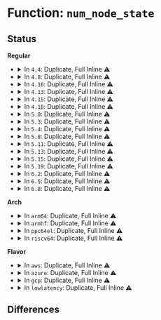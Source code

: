 # Function: <code>num_node_state</code>

## Status
<b>Regular</b>
<ul>
<li>
<details>
<summary>In <code>4.4</code>: Duplicate, Full Inline ⚠️</summary>

**Collision:** Static Duplication

**Inline:** Full

**Transformation:** False

**Instances:**

```
In arch/x86/kernel/smpboot.c (ffffffff810519a6)
Location: include/linux/nodemask.h:413
Inline: True
Inline callers:
  - arch/x86/kernel/smpboot.c:smp_announce
  - arch/x86/kernel/smpboot.c:native_cpu_up
```
```
In arch/x86/mm/numa.c (ffffffff81f78e5a)
Location: include/linux/nodemask.h:413
Inline: True
Inline callers:
  - arch/x86/mm/numa.c:numa_init
```
```
In kernel/workqueue.c (ffffffff81f7c2e6)
Location: include/linux/nodemask.h:413
Inline: True
Inline callers:
  - kernel/workqueue.c:init_workqueues
```
```
In mm/mempolicy.c (ffffffff81f8c4ea)
Location: include/linux/nodemask.h:413
Inline: True
Inline callers:
  - mm/mempolicy.c:numa_policy_init
```
```
In mm/memory_hotplug.c (ffffffff811efb07)
Location: include/linux/nodemask.h:413
Inline: True
Inline callers:
  - mm/memory_hotplug.c:try_offline_node
  - mm/memory_hotplug.c:add_memory_resource
  - mm/memory_hotplug.c:try_online_node
```
```
In security/apparmor/lsm.c (ffffffff81f9956c)
Location: include/linux/nodemask.h:413
Inline: True
Inline callers:
  - security/apparmor/lsm.c:alloc_buffers
```
```
In drivers/cpufreq/powernow-k8.c (ffffffff816b77dd)
Location: include/linux/nodemask.h:413
Inline: True
```
</details>
</li>
<li>
<details>
<summary>In <code>4.8</code>: Duplicate, Full Inline ⚠️</summary>

**Collision:** Static Duplication

**Inline:** Full

**Transformation:** False

**Instances:**

```
In arch/x86/kernel/smpboot.c (ffffffff8105208a)
Location: include/linux/nodemask.h:422
Inline: True
Inline callers:
  - arch/x86/kernel/smpboot.c:native_cpu_up
  - arch/x86/kernel/smpboot.c:smp_announce
```
```
In arch/x86/mm/numa.c (ffffffff81fa1585)
Location: include/linux/nodemask.h:422
Inline: True
Inline callers:
  - arch/x86/mm/numa.c:numa_init
```
```
In kernel/workqueue.c (ffffffff81fa5089)
Location: include/linux/nodemask.h:422
Inline: True
Inline callers:
  - kernel/workqueue.c:init_workqueues
```
```
In mm/mempolicy.c (ffffffff81fb61f2)
Location: include/linux/nodemask.h:422
Inline: True
Inline callers:
  - mm/mempolicy.c:numa_policy_init
```
```
In mm/memory_hotplug.c (ffffffff8120ef52)
Location: include/linux/nodemask.h:422
Inline: True
Inline callers:
  - mm/memory_hotplug.c:try_offline_node
  - mm/memory_hotplug.c:add_memory_resource
  - mm/memory_hotplug.c:try_online_node
```
```
In security/apparmor/lsm.c (ffffffff81fc42df)
Location: include/linux/nodemask.h:422
Inline: True
Inline callers:
  - security/apparmor/lsm.c:alloc_buffers
```
```
In drivers/md/dm.c (ffffffff81703b4f)
Location: include/linux/nodemask.h:422
Inline: True
Inline callers:
  - drivers/md/dm.c:dm_create
```
```
In drivers/cpufreq/powernow-k8.c (ffffffff817192b6)
Location: include/linux/nodemask.h:422
Inline: True
Inline callers:
  - drivers/cpufreq/powernow-k8.c:powernowk8_init
```
</details>
</li>
<li>
<details>
<summary>In <code>4.10</code>: Duplicate, Full Inline ⚠️</summary>

**Collision:** Static Duplication

**Inline:** Full

**Transformation:** False

**Instances:**

```
In arch/x86/kernel/smpboot.c (ffffffff81054961)
Location: include/linux/nodemask.h:422
Inline: True
Inline callers:
  - arch/x86/kernel/smpboot.c:native_cpu_up
```
```
In arch/x86/mm/numa.c (ffffffff81fdc354)
Location: include/linux/nodemask.h:422
Inline: True
Inline callers:
  - arch/x86/mm/numa.c:alloc_node_data
```
```
In kernel/workqueue.c (ffffffff81fe09ee)
Location: include/linux/nodemask.h:422
Inline: True
Inline callers:
  - kernel/workqueue.c:workqueue_init
```
```
In kernel/smp.c (ffffffff81fe5d2a)
Location: include/linux/nodemask.h:422
Inline: True
Inline callers:
  - kernel/smp.c:smp_init
```
```
In mm/mempolicy.c (ffffffff81ff2baf)
Location: include/linux/nodemask.h:422
Inline: True
Inline callers:
  - mm/mempolicy.c:numa_policy_init
```
```
In mm/memory_hotplug.c (ffffffff81221056)
Location: include/linux/nodemask.h:422
Inline: True
Inline callers:
  - mm/memory_hotplug.c:try_offline_node
  - mm/memory_hotplug.c:add_memory_resource
  - mm/memory_hotplug.c:try_online_node
```
```
In security/apparmor/lsm.c (ffffffff82000d98)
Location: include/linux/nodemask.h:422
Inline: True
```
```
In drivers/md/dm.c (ffffffff81735a08)
Location: include/linux/nodemask.h:422
Inline: True
Inline callers:
  - drivers/md/dm.c:dm_create
```
```
In drivers/cpufreq/powernow-k8.c (ffffffff8174b8f5)
Location: include/linux/nodemask.h:422
Inline: True
Inline callers:
  - drivers/cpufreq/powernow-k8.c:powernowk8_init
```
</details>
</li>
<li>
<details>
<summary>In <code>4.13</code>: Duplicate, Full Inline ⚠️</summary>

**Collision:** Static Duplication

**Inline:** Full

**Transformation:** False

**Instances:**

```
In arch/x86/kernel/smpboot.c (ffffffff810542ab)
Location: include/linux/nodemask.h:418
Inline: True
Inline callers:
  - arch/x86/kernel/smpboot.c:native_cpu_up
```
```
In arch/x86/mm/numa.c (ffffffff820bd36b)
Location: include/linux/nodemask.h:418
Inline: True
Inline callers:
  - arch/x86/mm/numa.c:alloc_node_data
```
```
In kernel/workqueue.c (ffffffff820c183d)
Location: include/linux/nodemask.h:418
Inline: True
Inline callers:
  - kernel/workqueue.c:workqueue_init
```
```
In kernel/smp.c (ffffffff820c6646)
Location: include/linux/nodemask.h:418
Inline: True
Inline callers:
  - kernel/smp.c:smp_init
```
```
In mm/mempolicy.c (ffffffff820d5279)
Location: include/linux/nodemask.h:418
Inline: True
Inline callers:
  - mm/mempolicy.c:numa_policy_init
```
```
In mm/memory_hotplug.c (ffffffff8122c91d)
Location: include/linux/nodemask.h:418
Inline: True
Inline callers:
  - mm/memory_hotplug.c:try_offline_node
  - mm/memory_hotplug.c:add_memory_resource
  - mm/memory_hotplug.c:try_online_node
```
```
In security/apparmor/lsm.c (ffffffff820e467a)
Location: include/linux/nodemask.h:418
Inline: True
```
```
In drivers/md/dm.c (ffffffff8174ee38)
Location: include/linux/nodemask.h:418
Inline: True
Inline callers:
  - drivers/md/dm.c:dm_create
```
```
In drivers/cpufreq/powernow-k8.c (ffffffff817696d6)
Location: include/linux/nodemask.h:418
Inline: True
```
</details>
</li>
<li>
<details>
<summary>In <code>4.15</code>: Duplicate, Full Inline ⚠️</summary>

**Collision:** Static Duplication

**Inline:** Full

**Transformation:** False

**Instances:**

```
In arch/x86/kernel/smpboot.c (ffffffff81058046)
Location: include/linux/nodemask.h:428
Inline: True
Inline callers:
  - arch/x86/kernel/smpboot.c:native_cpu_up
```
```
In arch/x86/mm/numa.c (ffffffff826c41aa)
Location: include/linux/nodemask.h:428
Inline: True
Inline callers:
  - arch/x86/mm/numa.c:alloc_node_data
```
```
In kernel/workqueue.c (ffffffff826c9a2e)
Location: include/linux/nodemask.h:428
Inline: True
Inline callers:
  - kernel/workqueue.c:workqueue_init
```
```
In kernel/smp.c (ffffffff826cecb2)
Location: include/linux/nodemask.h:428
Inline: True
Inline callers:
  - kernel/smp.c:smp_init
```
```
In mm/mempolicy.c (ffffffff826dde3f)
Location: include/linux/nodemask.h:428
Inline: True
Inline callers:
  - mm/mempolicy.c:numa_policy_init
```
```
In mm/memory_hotplug.c (ffffffff81248151)
Location: include/linux/nodemask.h:428
Inline: True
Inline callers:
  - mm/memory_hotplug.c:try_offline_node
  - mm/memory_hotplug.c:add_memory_resource
  - mm/memory_hotplug.c:try_online_node
```
```
In security/apparmor/lsm.c (ffffffff826ed319)
Location: include/linux/nodemask.h:428
Inline: True
```
```
In drivers/md/dm.c (ffffffff817c1058)
Location: include/linux/nodemask.h:428
Inline: True
Inline callers:
  - drivers/md/dm.c:dm_create
```
```
In drivers/cpufreq/powernow-k8.c (ffffffff817df46c)
Location: include/linux/nodemask.h:428
Inline: True
```
</details>
</li>
<li>
<details>
<summary>In <code>4.18</code>: Duplicate, Full Inline ⚠️</summary>

**Collision:** Static Duplication

**Inline:** Full

**Transformation:** False

**Instances:**

```
In arch/x86/kernel/smpboot.c (ffffffff8105acdb)
Location: include/linux/nodemask.h:428
Inline: True
Inline callers:
  - arch/x86/kernel/smpboot.c:native_cpu_up
```
```
In arch/x86/mm/numa.c (ffffffff826ee445)
Location: include/linux/nodemask.h:428
Inline: True
Inline callers:
  - arch/x86/mm/numa.c:alloc_node_data
```
```
In kernel/workqueue.c (ffffffff826f3c0d)
Location: include/linux/nodemask.h:428
Inline: True
Inline callers:
  - kernel/workqueue.c:wq_numa_init
```
```
In kernel/smp.c (ffffffff826f93c6)
Location: include/linux/nodemask.h:428
Inline: True
Inline callers:
  - kernel/smp.c:smp_init
```
```
In mm/mempolicy.c (ffffffff82708399)
Location: include/linux/nodemask.h:428
Inline: True
Inline callers:
  - mm/mempolicy.c:numa_policy_init
```
```
In mm/memory_hotplug.c (ffffffff8126ba85)
Location: include/linux/nodemask.h:428
Inline: True
Inline callers:
  - mm/memory_hotplug.c:try_offline_node
  - mm/memory_hotplug.c:add_memory_resource
  - mm/memory_hotplug.c:try_online_node
```
```
In security/apparmor/lsm.c (ffffffff82717647)
Location: include/linux/nodemask.h:428
Inline: True
Inline callers:
  - security/apparmor/lsm.c:apparmor_init
```
```
In drivers/md/dm.c (ffffffff818096d5)
Location: include/linux/nodemask.h:428
Inline: True
Inline callers:
  - drivers/md/dm.c:dm_create
```
```
In drivers/cpufreq/powernow-k8.c (ffffffff81829430)
Location: include/linux/nodemask.h:428
Inline: True
```
</details>
</li>
<li>
<details>
<summary>In <code>5.0</code>: Duplicate, Full Inline ⚠️</summary>

**Collision:** Static Duplication

**Inline:** Full

**Transformation:** False

**Instances:**

```
In arch/x86/kernel/smpboot.c (ffffffff8106095b)
Location: include/linux/nodemask.h:428
Inline: True
Inline callers:
  - arch/x86/kernel/smpboot.c:native_cpu_up
```
```
In arch/x86/mm/numa.c (ffffffff828a5133)
Location: include/linux/nodemask.h:428
Inline: True
Inline callers:
  - arch/x86/mm/numa.c:alloc_node_data
```
```
In kernel/workqueue.c (ffffffff828aa9f5)
Location: include/linux/nodemask.h:428
Inline: True
Inline callers:
  - kernel/workqueue.c:wq_numa_init
```
```
In kernel/smp.c (ffffffff828b02a0)
Location: include/linux/nodemask.h:428
Inline: True
Inline callers:
  - kernel/smp.c:smp_init
```
```
In mm/mempolicy.c (ffffffff828bf76b)
Location: include/linux/nodemask.h:428
Inline: True
Inline callers:
  - mm/mempolicy.c:numa_policy_init
```
```
In mm/memory_hotplug.c (ffffffff81a2204a)
Location: include/linux/nodemask.h:428
Inline: True
Inline callers:
  - mm/memory_hotplug.c:add_memory_resource
```
```
In security/apparmor/lsm.c (ffffffff828cf017)
Location: include/linux/nodemask.h:428
Inline: True
Inline callers:
  - security/apparmor/lsm.c:alloc_buffers
```
```
In drivers/md/dm.c (ffffffff818357e5)
Location: include/linux/nodemask.h:428
Inline: True
Inline callers:
  - drivers/md/dm.c:dm_create
```
```
In drivers/cpufreq/powernow-k8.c (ffffffff81853e60)
Location: include/linux/nodemask.h:428
Inline: True
```
</details>
</li>
<li>
<details>
<summary>In <code>5.3</code>: Duplicate, Full Inline ⚠️</summary>

**Collision:** Static Duplication

**Inline:** Full

**Transformation:** False

**Instances:**

```
In arch/x86/kernel/smpboot.c (ffffffff810640f8)
Location: include/linux/nodemask.h:428
Inline: True
Inline callers:
  - arch/x86/kernel/smpboot.c:do_boot_cpu
```
```
In arch/x86/mm/numa.c (ffffffff828bd6bf)
Location: include/linux/nodemask.h:428
Inline: True
Inline callers:
  - arch/x86/mm/numa.c:alloc_node_data
```
```
In kernel/workqueue.c (ffffffff828c31ec)
Location: include/linux/nodemask.h:428
Inline: True
Inline callers:
  - kernel/workqueue.c:wq_numa_init
```
```
In kernel/smp.c (ffffffff828c8e16)
Location: include/linux/nodemask.h:428
Inline: True
Inline callers:
  - kernel/smp.c:smp_init
```
```
In mm/page_alloc.c (ffffffff828d6d54)
Location: include/linux/nodemask.h:428
Inline: True
Inline callers:
  - mm/page_alloc.c:page_alloc_init
```
```
In mm/mempolicy.c (ffffffff828d8972)
Location: include/linux/nodemask.h:428
Inline: True
Inline callers:
  - mm/mempolicy.c:numa_policy_init
```
```
In mm/memory_hotplug.c (ffffffff81a91dd9)
Location: include/linux/nodemask.h:428
Inline: True
Inline callers:
  - mm/memory_hotplug.c:add_memory_resource
```
```
In security/apparmor/lsm.c (ffffffff828e8b55)
Location: include/linux/nodemask.h:428
Inline: True
Inline callers:
  - security/apparmor/lsm.c:apparmor_init
```
```
In drivers/md/dm.c (ffffffff81876b15)
Location: include/linux/nodemask.h:428
Inline: True
Inline callers:
  - drivers/md/dm.c:dm_get_numa_node
```
```
In drivers/cpufreq/powernow-k8.c (ffffffff818979ea)
Location: include/linux/nodemask.h:428
Inline: True
```
</details>
</li>
<li>
<details>
<summary>In <code>5.4</code>: Duplicate, Full Inline ⚠️</summary>

**Collision:** Static Duplication

**Inline:** Full

**Transformation:** False

**Instances:**

```
In arch/x86/kernel/smpboot.c (ffffffff81064792)
Location: include/linux/nodemask.h:428
Inline: True
Inline callers:
  - arch/x86/kernel/smpboot.c:do_boot_cpu
```
```
In arch/x86/kernel/apic/x2apic_uv_x.c (ffffffff828bd0f5)
Location: include/linux/nodemask.h:428
Inline: True
Inline callers:
  - arch/x86/kernel/apic/x2apic_uv_x.c:uv_system_init_hub
  - arch/x86/kernel/apic/x2apic_uv_x.c:uv_system_init_hub
  - arch/x86/kernel/apic/x2apic_uv_x.c:build_socket_tables
  - arch/x86/kernel/apic/x2apic_uv_x.c:build_socket_tables
```
```
In arch/x86/mm/numa.c (ffffffff828c3b49)
Location: include/linux/nodemask.h:428
Inline: True
Inline callers:
  - arch/x86/mm/numa.c:alloc_node_data
```
```
In kernel/workqueue.c (ffffffff828cb7e9)
Location: include/linux/nodemask.h:428
Inline: True
Inline callers:
  - kernel/workqueue.c:workqueue_init
```
```
In kernel/smp.c (ffffffff828d1381)
Location: include/linux/nodemask.h:428
Inline: True
Inline callers:
  - kernel/smp.c:smp_init
```
```
In mm/page_alloc.c (ffffffff828df1e5)
Location: include/linux/nodemask.h:428
Inline: True
Inline callers:
  - mm/page_alloc.c:page_alloc_init
```
```
In mm/mempolicy.c (ffffffff828e0e06)
Location: include/linux/nodemask.h:428
Inline: True
Inline callers:
  - mm/mempolicy.c:numa_policy_init
```
```
In mm/memory_hotplug.c (ffffffff812abced)
Location: include/linux/nodemask.h:428
Inline: True
Inline callers:
  - mm/memory_hotplug.c:try_offline_node
  - mm/memory_hotplug.c:add_memory_resource
```
```
In security/apparmor/lsm.c (ffffffff828f1641)
Location: include/linux/nodemask.h:428
Inline: True
Inline callers:
  - security/apparmor/lsm.c:apparmor_init
```
```
In drivers/md/dm.c (ffffffff818a8915)
Location: include/linux/nodemask.h:428
Inline: True
Inline callers:
  - drivers/md/dm.c:dm_get_numa_node
```
```
In drivers/cpufreq/powernow-k8.c (ffffffff818c9f8b)
Location: include/linux/nodemask.h:428
Inline: True
```
</details>
</li>
<li>
<details>
<summary>In <code>5.8</code>: Duplicate, Full Inline ⚠️</summary>

**Collision:** Static Duplication

**Inline:** Full

**Transformation:** False

**Instances:**

```
In arch/x86/kernel/smpboot.c (ffffffff81069993)
Location: include/linux/nodemask.h:428
Inline: True
Inline callers:
  - arch/x86/kernel/smpboot.c:announce_cpu
```
```
In arch/x86/kernel/apic/x2apic_uv_x.c (ffffffff82ce1643)
Location: include/linux/nodemask.h:428
Inline: True
Inline callers:
  - arch/x86/kernel/apic/x2apic_uv_x.c:uv_system_init_hub
  - arch/x86/kernel/apic/x2apic_uv_x.c:uv_system_init_hub
  - arch/x86/kernel/apic/x2apic_uv_x.c:build_socket_tables
  - arch/x86/kernel/apic/x2apic_uv_x.c:build_socket_tables
```
```
In arch/x86/mm/numa.c (ffffffff82ce6c4e)
Location: include/linux/nodemask.h:428
Inline: True
Inline callers:
  - arch/x86/mm/numa.c:alloc_node_data
```
```
In kernel/workqueue.c (ffffffff82ced78b)
Location: include/linux/nodemask.h:428
Inline: True
Inline callers:
  - kernel/workqueue.c:wq_numa_init
```
```
In kernel/smp.c (ffffffff82cf218d)
Location: include/linux/nodemask.h:428
Inline: True
Inline callers:
  - kernel/smp.c:smp_init
```
```
In mm/page_alloc.c (ffffffff82cfc584)
Location: include/linux/nodemask.h:428
Inline: True
Inline callers:
  - mm/page_alloc.c:page_alloc_init
```
```
In mm/mempolicy.c (ffffffff82cfe501)
Location: include/linux/nodemask.h:428
Inline: True
Inline callers:
  - mm/mempolicy.c:numa_policy_init
```
```
In mm/memory_hotplug.c (ffffffff812e05ed)
Location: include/linux/nodemask.h:428
Inline: True
Inline callers:
  - mm/memory_hotplug.c:try_offline_node
  - mm/memory_hotplug.c:add_memory_resource
```
```
In fs/io-wq.c (ffffffff8138a925)
Location: include/linux/nodemask.h:428
Inline: True
Inline callers:
  - fs/io-wq.c:io_wq_manager
```
```
In drivers/md/dm.c (ffffffff8197a135)
Location: include/linux/nodemask.h:428
Inline: True
Inline callers:
  - drivers/md/dm.c:alloc_dev
```
```
In drivers/cpufreq/powernow-k8.c (ffffffff8199b5c2)
Location: include/linux/nodemask.h:428
Inline: True
```
</details>
</li>
<li>
<details>
<summary>In <code>5.11</code>: Duplicate, Full Inline ⚠️</summary>

**Collision:** Static Duplication

**Inline:** Full

**Transformation:** False

**Instances:**

```
In arch/x86/kernel/smpboot.c (ffffffff8106b663)
Location: include/linux/nodemask.h:429
Inline: True
Inline callers:
  - arch/x86/kernel/smpboot.c:announce_cpu
```
```
In arch/x86/kernel/apic/x2apic_uv_x.c (ffffffff82fce3ea)
Location: include/linux/nodemask.h:429
Inline: True
Inline callers:
  - arch/x86/kernel/apic/x2apic_uv_x.c:uv_system_init_hub
  - arch/x86/kernel/apic/x2apic_uv_x.c:uv_system_init_hub
  - arch/x86/kernel/apic/x2apic_uv_x.c:build_socket_tables
  - arch/x86/kernel/apic/x2apic_uv_x.c:build_socket_tables
```
```
In arch/x86/mm/numa.c (ffffffff82fd45cd)
Location: include/linux/nodemask.h:429
Inline: True
Inline callers:
  - arch/x86/mm/numa.c:alloc_node_data
```
```
In kernel/workqueue.c (ffffffff82fd9de5)
Location: include/linux/nodemask.h:429
Inline: True
Inline callers:
  - kernel/workqueue.c:wq_numa_init
```
```
In kernel/smp.c (ffffffff82fdec66)
Location: include/linux/nodemask.h:429
Inline: True
Inline callers:
  - kernel/smp.c:smp_init
```
```
In mm/page_alloc.c (ffffffff82fe8f9f)
Location: include/linux/nodemask.h:429
Inline: True
Inline callers:
  - mm/page_alloc.c:page_alloc_init
```
```
In mm/mempolicy.c (ffffffff82feaef4)
Location: include/linux/nodemask.h:429
Inline: True
Inline callers:
  - mm/mempolicy.c:numa_policy_init
```
```
In mm/memory_hotplug.c (ffffffff812ebdcd)
Location: include/linux/nodemask.h:429
Inline: True
Inline callers:
  - mm/memory_hotplug.c:try_offline_node
  - mm/memory_hotplug.c:add_memory_resource
```
```
In drivers/md/dm.c (ffffffff8197e775)
Location: include/linux/nodemask.h:429
Inline: True
Inline callers:
  - drivers/md/dm.c:alloc_dev
```
```
In drivers/cpufreq/powernow-k8.c (ffffffff8199e662)
Location: include/linux/nodemask.h:429
Inline: True
```
</details>
</li>
<li>
<details>
<summary>In <code>5.13</code>: Duplicate, Full Inline ⚠️</summary>

**Collision:** Static Duplication

**Inline:** Full

**Transformation:** False

**Instances:**

```
In arch/x86/kernel/cpu/sgx/main.c (ffffffff831ceb8c)
Location: include/linux/nodemask.h:429
Inline: True
Inline callers:
  - arch/x86/kernel/cpu/sgx/main.c:sgx_page_cache_init
```
```
In arch/x86/kernel/smpboot.c (ffffffff8106c043)
Location: include/linux/nodemask.h:429
Inline: True
Inline callers:
  - arch/x86/kernel/smpboot.c:announce_cpu
```
```
In arch/x86/kernel/apic/x2apic_uv_x.c (ffffffff831d8e8e)
Location: include/linux/nodemask.h:429
Inline: True
Inline callers:
  - arch/x86/kernel/apic/x2apic_uv_x.c:uv_system_init_hub
  - arch/x86/kernel/apic/x2apic_uv_x.c:uv_system_init_hub
  - arch/x86/kernel/apic/x2apic_uv_x.c:build_socket_tables
  - arch/x86/kernel/apic/x2apic_uv_x.c:build_socket_tables
```
```
In arch/x86/mm/numa.c (ffffffff831df14c)
Location: include/linux/nodemask.h:429
Inline: True
Inline callers:
  - arch/x86/mm/numa.c:alloc_node_data
```
```
In kernel/workqueue.c (ffffffff831e479c)
Location: include/linux/nodemask.h:429
Inline: True
Inline callers:
  - kernel/workqueue.c:wq_numa_init
```
```
In kernel/smp.c (ffffffff831e9778)
Location: include/linux/nodemask.h:429
Inline: True
Inline callers:
  - kernel/smp.c:smp_init
```
```
In mm/page_alloc.c (ffffffff831f37d9)
Location: include/linux/nodemask.h:429
Inline: True
Inline callers:
  - mm/page_alloc.c:page_alloc_init
```
```
In mm/memory_hotplug.c (ffffffff812c6745)
Location: include/linux/nodemask.h:429
Inline: True
Inline callers:
  - mm/memory_hotplug.c:try_offline_node
  - mm/memory_hotplug.c:add_memory_resource
```
```
In mm/mempolicy.c (ffffffff831f5840)
Location: include/linux/nodemask.h:429
Inline: True
Inline callers:
  - mm/mempolicy.c:numa_policy_init
```
```
In drivers/md/dm.c (ffffffff819625c5)
Location: include/linux/nodemask.h:429
Inline: True
Inline callers:
  - drivers/md/dm.c:alloc_dev
```
```
In drivers/cpufreq/powernow-k8.c (ffffffff819832c9)
Location: include/linux/nodemask.h:429
Inline: True
```
</details>
</li>
<li>
<details>
<summary>In <code>5.15</code>: Duplicate, Full Inline ⚠️</summary>

**Collision:** Static Duplication

**Inline:** Full

**Transformation:** False

**Instances:**

```
In arch/x86/kernel/cpu/sgx/main.c (ffffffff832b0e32)
Location: include/linux/nodemask.h:429
Inline: True
Inline callers:
  - arch/x86/kernel/cpu/sgx/main.c:sgx_page_cache_init
```
```
In arch/x86/kernel/smpboot.c (ffffffff81076c2b)
Location: include/linux/nodemask.h:429
Inline: True
Inline callers:
  - arch/x86/kernel/smpboot.c:announce_cpu
```
```
In arch/x86/kernel/apic/x2apic_uv_x.c (ffffffff832bc355)
Location: include/linux/nodemask.h:429
Inline: True
Inline callers:
  - arch/x86/kernel/apic/x2apic_uv_x.c:uv_system_init_hub
  - arch/x86/kernel/apic/x2apic_uv_x.c:uv_system_init_hub
  - arch/x86/kernel/apic/x2apic_uv_x.c:build_socket_tables
  - arch/x86/kernel/apic/x2apic_uv_x.c:build_socket_tables
```
```
In arch/x86/mm/numa.c (ffffffff832c26a1)
Location: include/linux/nodemask.h:429
Inline: True
Inline callers:
  - arch/x86/mm/numa.c:alloc_node_data
```
```
In kernel/workqueue.c (ffffffff832c8458)
Location: include/linux/nodemask.h:429
Inline: True
Inline callers:
  - kernel/workqueue.c:wq_numa_init
```
```
In kernel/smp.c (ffffffff832cdd7b)
Location: include/linux/nodemask.h:429
Inline: True
Inline callers:
  - kernel/smp.c:smp_init
```
```
In mm/page_alloc.c (ffffffff832d9a15)
Location: include/linux/nodemask.h:429
Inline: True
Inline callers:
  - mm/page_alloc.c:page_alloc_init
```
```
In mm/memory_hotplug.c (ffffffff8130b1ab)
Location: include/linux/nodemask.h:429
Inline: True
Inline callers:
  - mm/memory_hotplug.c:try_offline_node
  - mm/memory_hotplug.c:add_memory_resource
```
```
In mm/mempolicy.c (ffffffff832dbee3)
Location: include/linux/nodemask.h:429
Inline: True
Inline callers:
  - mm/mempolicy.c:numa_policy_init
```
```
In drivers/md/dm.c (ffffffff81a09805)
Location: include/linux/nodemask.h:429
Inline: True
Inline callers:
  - drivers/md/dm.c:alloc_dev
```
```
In drivers/cpufreq/powernow-k8.c (ffffffff81a2c8b9)
Location: include/linux/nodemask.h:429
Inline: True
```
</details>
</li>
<li>
<details>
<summary>In <code>5.19</code>: Duplicate, Full Inline ⚠️</summary>

**Collision:** Static Duplication

**Inline:** Full

**Transformation:** False

**Instances:**

```
In arch/x86/kernel/cpu/sgx/main.c (ffffffff83461fc9)
Location: include/linux/nodemask.h:428
Inline: True
Inline callers:
  - arch/x86/kernel/cpu/sgx/main.c:sgx_page_cache_init
```
```
In arch/x86/kernel/smpboot.c (ffffffff81085ac9)
Location: include/linux/nodemask.h:428
Inline: True
Inline callers:
  - arch/x86/kernel/smpboot.c:announce_cpu
```
```
In arch/x86/kernel/apic/x2apic_uv_x.c (ffffffff8346dc72)
Location: include/linux/nodemask.h:428
Inline: True
Inline callers:
  - arch/x86/kernel/apic/x2apic_uv_x.c:uv_system_init_hub
  - arch/x86/kernel/apic/x2apic_uv_x.c:uv_system_init_hub
  - arch/x86/kernel/apic/x2apic_uv_x.c:build_socket_tables
  - arch/x86/kernel/apic/x2apic_uv_x.c:build_socket_tables
```
```
In arch/x86/mm/numa.c (ffffffff81e5189f)
Location: include/linux/nodemask.h:428
Inline: True
Inline callers:
  - arch/x86/mm/numa.c:node_set_online
```
```
In kernel/workqueue.c (ffffffff8347b564)
Location: include/linux/nodemask.h:428
Inline: True
Inline callers:
  - kernel/workqueue.c:wq_numa_init
```
```
In kernel/smp.c (ffffffff83481a29)
Location: include/linux/nodemask.h:428
Inline: True
Inline callers:
  - kernel/smp.c:smp_init
```
```
In kernel/bpf/core.c (ffffffff8126c33e)
Location: include/linux/nodemask.h:428
Inline: True
Inline callers:
  - kernel/bpf/core.c:bpf_prog_pack_alloc
```
```
In mm/vmalloc.c (ffffffff8136703d)
Location: include/linux/nodemask.h:428
Inline: True
Inline callers:
  - mm/vmalloc.c:__vmalloc_node_range
```
```
In mm/page_alloc.c (ffffffff8348e9dc)
Location: include/linux/nodemask.h:428
Inline: True
Inline callers:
  - mm/page_alloc.c:page_alloc_init
```
```
In mm/memory_hotplug.c (ffffffff81373c38)
Location: include/linux/nodemask.h:428
Inline: True
Inline callers:
  - mm/memory_hotplug.c:try_offline_node
  - mm/memory_hotplug.c:add_memory_resource
```
```
In mm/mempolicy.c (ffffffff83491681)
Location: include/linux/nodemask.h:428
Inline: True
Inline callers:
  - mm/mempolicy.c:numa_policy_init
```
```
In drivers/md/dm.c (ffffffff81b71145)
Location: include/linux/nodemask.h:428
Inline: True
Inline callers:
  - drivers/md/dm.c:alloc_dev
```
```
In drivers/cpufreq/powernow-k8.c (ffffffff81b98065)
Location: include/linux/nodemask.h:428
Inline: True
Inline callers:
  - drivers/cpufreq/powernow-k8.c:powernowk8_init
```
</details>
</li>
<li>
<details>
<summary>In <code>6.2</code>: Duplicate, Full Inline ⚠️</summary>

**Collision:** Static Duplication

**Inline:** Full

**Transformation:** False

**Instances:**

```
In arch/x86/kernel/cpu/sgx/main.c (ffffffff83e8423d)
Location: include/linux/nodemask.h:436
Inline: True
Inline callers:
  - arch/x86/kernel/cpu/sgx/main.c:sgx_page_cache_init
```
```
In arch/x86/kernel/smpboot.c (ffffffff81098d06)
Location: include/linux/nodemask.h:436
Inline: True
Inline callers:
  - arch/x86/kernel/smpboot.c:announce_cpu
```
```
In arch/x86/kernel/apic/x2apic_uv_x.c (ffffffff83e939c2)
Location: include/linux/nodemask.h:436
Inline: True
Inline callers:
  - arch/x86/kernel/apic/x2apic_uv_x.c:uv_system_init_hub
  - arch/x86/kernel/apic/x2apic_uv_x.c:uv_system_init_hub
  - arch/x86/kernel/apic/x2apic_uv_x.c:build_socket_tables
  - arch/x86/kernel/apic/x2apic_uv_x.c:build_socket_tables
```
```
In arch/x86/mm/numa.c (ffffffff83e9e91b)
Location: include/linux/nodemask.h:436
Inline: True
Inline callers:
  - arch/x86/mm/numa.c:init_gi_nodes
  - arch/x86/mm/numa.c:init_cpu_to_node
```
```
In kernel/workqueue.c (ffffffff83ea63e5)
Location: include/linux/nodemask.h:436
Inline: True
Inline callers:
  - kernel/workqueue.c:wq_numa_init
```
```
In kernel/smp.c (ffffffff83eaec7a)
Location: include/linux/nodemask.h:436
Inline: True
Inline callers:
  - kernel/smp.c:smp_init
```
```
In kernel/bpf/core.c (ffffffff812c40af)
Location: include/linux/nodemask.h:436
Inline: True
Inline callers:
  - kernel/bpf/core.c:bpf_prog_pack_free
  - kernel/bpf/core.c:bpf_prog_pack_free
  - kernel/bpf/core.c:bpf_prog_pack_free
  - kernel/bpf/core.c:bpf_prog_pack_free
  - kernel/bpf/core.c:bpf_prog_pack_alloc
  - kernel/bpf/core.c:bpf_prog_pack_alloc
  - kernel/bpf/core.c:bpf_prog_pack_alloc
  - kernel/bpf/core.c:alloc_new_pack
  - kernel/bpf/core.c:alloc_new_pack
  - kernel/bpf/core.c:alloc_new_pack
  - kernel/bpf/core.c:alloc_new_pack
  - kernel/bpf/core.c:alloc_new_pack
```
```
In mm/vmalloc.c (ffffffff813e2edd)
Location: include/linux/nodemask.h:436
Inline: True
Inline callers:
  - mm/vmalloc.c:__vmalloc_node_range
```
```
In mm/page_alloc.c (ffffffff83ec0c75)
Location: include/linux/nodemask.h:436
Inline: True
Inline callers:
  - mm/page_alloc.c:page_alloc_init
```
```
In mm/memory_hotplug.c (ffffffff813f1385)
Location: include/linux/nodemask.h:436
Inline: True
Inline callers:
  - mm/memory_hotplug.c:try_offline_node
  - mm/memory_hotplug.c:add_memory_resource
```
```
In mm/mempolicy.c (ffffffff83ec4a6f)
Location: include/linux/nodemask.h:436
Inline: True
Inline callers:
  - mm/mempolicy.c:numa_policy_init
```
```
In drivers/md/dm.c (ffffffff81d0df55)
Location: include/linux/nodemask.h:436
Inline: True
Inline callers:
  - drivers/md/dm.c:alloc_dev
```
```
In drivers/cpufreq/powernow-k8.c (ffffffff81d39313)
Location: include/linux/nodemask.h:436
Inline: True
Inline callers:
  - drivers/cpufreq/powernow-k8.c:powernowk8_init
```
</details>
</li>
<li>
<details>
<summary>In <code>6.5</code>: Duplicate, Full Inline ⚠️</summary>

**Collision:** Static Duplication

**Inline:** Full

**Transformation:** False

**Instances:**

```
In arch/x86/kernel/cpu/sgx/main.c (ffffffff836a778d)
Location: include/linux/nodemask.h:436
Inline: True
Inline callers:
  - arch/x86/kernel/cpu/sgx/main.c:sgx_page_cache_init
```
```
In arch/x86/kernel/smpboot.c (ffffffff8109c01b)
Location: include/linux/nodemask.h:436
Inline: True
Inline callers:
  - arch/x86/kernel/smpboot.c:announce_cpu
```
```
In arch/x86/kernel/apic/x2apic_uv_x.c (ffffffff836b74df)
Location: include/linux/nodemask.h:436
Inline: True
Inline callers:
  - arch/x86/kernel/apic/x2apic_uv_x.c:uv_system_init_hub
  - arch/x86/kernel/apic/x2apic_uv_x.c:uv_system_init_hub
  - arch/x86/kernel/apic/x2apic_uv_x.c:build_socket_tables
```
```
In arch/x86/mm/numa.c (ffffffff836c2a7b)
Location: include/linux/nodemask.h:436
Inline: True
Inline callers:
  - arch/x86/mm/numa.c:init_gi_nodes
  - arch/x86/mm/numa.c:alloc_node_data
  - arch/x86/mm/numa.c:init_cpu_to_node
```
```
In kernel/workqueue.c (ffffffff836caba5)
Location: include/linux/nodemask.h:436
Inline: True
Inline callers:
  - kernel/workqueue.c:wq_numa_init
```
```
In kernel/smp.c (ffffffff836d3caa)
Location: include/linux/nodemask.h:436
Inline: True
Inline callers:
  - kernel/smp.c:smp_init
```
```
In kernel/bpf/core.c (ffffffff812eb05f)
Location: include/linux/nodemask.h:436
Inline: True
Inline callers:
  - kernel/bpf/core.c:bpf_prog_pack_free
  - kernel/bpf/core.c:bpf_prog_pack_free
  - kernel/bpf/core.c:bpf_prog_pack_free
  - kernel/bpf/core.c:bpf_prog_pack_free
  - kernel/bpf/core.c:bpf_prog_pack_alloc
  - kernel/bpf/core.c:bpf_prog_pack_alloc
  - kernel/bpf/core.c:bpf_prog_pack_alloc
  - kernel/bpf/core.c:alloc_new_pack
  - kernel/bpf/core.c:alloc_new_pack
  - kernel/bpf/core.c:alloc_new_pack
  - kernel/bpf/core.c:alloc_new_pack
  - kernel/bpf/core.c:alloc_new_pack
```
```
In mm/mm_init.c (ffffffff836e25cd)
Location: include/linux/nodemask.h:436
Inline: True
Inline callers:
  - mm/mm_init.c:free_area_init
```
```
In mm/vmalloc.c (ffffffff81417b3a)
Location: include/linux/nodemask.h:436
Inline: True
Inline callers:
  - mm/vmalloc.c:__vmalloc_node_range
```
```
In mm/memory_hotplug.c (ffffffff81424ec5)
Location: include/linux/nodemask.h:436
Inline: True
Inline callers:
  - mm/memory_hotplug.c:try_offline_node
  - mm/memory_hotplug.c:add_memory_resource
  - mm/memory_hotplug.c:__try_online_node
```
```
In mm/mempolicy.c (ffffffff836e9b8f)
Location: include/linux/nodemask.h:436
Inline: True
Inline callers:
  - mm/mempolicy.c:numa_policy_init
```
```
In drivers/md/dm.c (ffffffff81d77555)
Location: include/linux/nodemask.h:436
Inline: True
Inline callers:
  - drivers/md/dm.c:alloc_dev
```
```
In drivers/cpufreq/powernow-k8.c (ffffffff81da3db3)
Location: include/linux/nodemask.h:436
Inline: True
Inline callers:
  - drivers/cpufreq/powernow-k8.c:powernowk8_init
```
</details>
</li>
<li>
<details>
<summary>In <code>6.8</code>: Duplicate, Full Inline ⚠️</summary>

**Collision:** Static Duplication

**Inline:** Full

**Transformation:** False

**Instances:**

```
In arch/x86/kernel/cpu/sgx/main.c (ffffffff838d7ccd)
Location: include/linux/nodemask.h:436
Inline: True
Inline callers:
  - arch/x86/kernel/cpu/sgx/main.c:sgx_page_cache_init
```
```
In arch/x86/kernel/smpboot.c (ffffffff810a361b)
Location: include/linux/nodemask.h:436
Inline: True
Inline callers:
  - arch/x86/kernel/smpboot.c:announce_cpu
```
```
In arch/x86/kernel/apic/x2apic_uv_x.c (ffffffff838e7def)
Location: include/linux/nodemask.h:436
Inline: True
Inline callers:
  - arch/x86/kernel/apic/x2apic_uv_x.c:uv_system_init_hub
  - arch/x86/kernel/apic/x2apic_uv_x.c:uv_system_init_hub
  - arch/x86/kernel/apic/x2apic_uv_x.c:build_socket_tables
```
```
In arch/x86/mm/numa.c (ffffffff838f349b)
Location: include/linux/nodemask.h:436
Inline: True
Inline callers:
  - arch/x86/mm/numa.c:init_gi_nodes
  - arch/x86/mm/numa.c:init_cpu_to_node
```
```
In kernel/smp.c (ffffffff83905c8a)
Location: include/linux/nodemask.h:436
Inline: True
Inline callers:
  - kernel/smp.c:smp_init
```
```
In kernel/bpf/core.c (ffffffff81309574)
Location: include/linux/nodemask.h:436
Inline: True
Inline callers:
  - kernel/bpf/core.c:bpf_prog_pack_free
  - kernel/bpf/core.c:bpf_prog_pack_free
  - kernel/bpf/core.c:bpf_prog_pack_free
  - kernel/bpf/core.c:bpf_prog_pack_free
  - kernel/bpf/core.c:bpf_prog_pack_alloc
  - kernel/bpf/core.c:bpf_prog_pack_alloc
  - kernel/bpf/core.c:bpf_prog_pack_alloc
  - kernel/bpf/core.c:alloc_new_pack
  - kernel/bpf/core.c:alloc_new_pack
  - kernel/bpf/core.c:alloc_new_pack
  - kernel/bpf/core.c:alloc_new_pack
  - kernel/bpf/core.c:alloc_new_pack
```
```
In mm/mm_init.c (ffffffff83914ece)
Location: include/linux/nodemask.h:436
Inline: True
Inline callers:
  - mm/mm_init.c:free_area_init
```
```
In mm/vmalloc.c (ffffffff8144468a)
Location: include/linux/nodemask.h:436
Inline: True
Inline callers:
  - mm/vmalloc.c:__vmalloc_node_range
```
```
In mm/memory_hotplug.c (ffffffff81452105)
Location: include/linux/nodemask.h:436
Inline: True
Inline callers:
  - mm/memory_hotplug.c:try_offline_node
  - mm/memory_hotplug.c:add_memory_resource
  - mm/memory_hotplug.c:__try_online_node
```
```
In mm/mempolicy.c (ffffffff8391cf4f)
Location: include/linux/nodemask.h:436
Inline: True
Inline callers:
  - mm/mempolicy.c:numa_policy_init
```
```
In drivers/md/dm.c (ffffffff81e2e785)
Location: include/linux/nodemask.h:436
Inline: True
Inline callers:
  - drivers/md/dm.c:alloc_dev
```
```
In drivers/cpufreq/powernow-k8.c (ffffffff81e5be43)
Location: include/linux/nodemask.h:436
Inline: True
Inline callers:
  - drivers/cpufreq/powernow-k8.c:powernowk8_init
```
</details>
</li>
</ul>
<b>Arch</b>
<ul>
<li>
<details>
<summary>In <code>arm64</code>: Duplicate, Full Inline ⚠️</summary>

**Collision:** Static Duplication

**Inline:** Full

**Transformation:** False

**Instances:**

```
In arch/arm64/mm/numa.c (ffff8000100b2344)
Location: include/linux/nodemask.h:428
Inline: True
Inline callers:
  - arch/arm64/mm/numa.c:node_set_online
```
```
In kernel/workqueue.c (ffff800011442ef4)
Location: include/linux/nodemask.h:428
Inline: True
Inline callers:
  - kernel/workqueue.c:wq_numa_init
```
```
In kernel/smp.c (ffff800011449714)
Location: include/linux/nodemask.h:428
Inline: True
Inline callers:
  - kernel/smp.c:smp_init
```
```
In mm/page_alloc.c (ffff800011457fd8)
Location: include/linux/nodemask.h:428
Inline: True
Inline callers:
  - mm/page_alloc.c:page_alloc_init
```
```
In mm/mempolicy.c (ffff80001145a0c8)
Location: include/linux/nodemask.h:428
Inline: True
Inline callers:
  - mm/mempolicy.c:numa_policy_init
```
```
In mm/memory_hotplug.c (ffff80001034dbd8)
Location: include/linux/nodemask.h:428
Inline: True
```
```
In security/apparmor/lsm.c (ffff80001146b774)
Location: include/linux/nodemask.h:428
Inline: True
Inline callers:
  - security/apparmor/lsm.c:alloc_buffers
```
```
In drivers/md/dm.c (ffff800010afd038)
Location: include/linux/nodemask.h:428
Inline: True
Inline callers:
  - drivers/md/dm.c:dm_get_numa_node
```
</details>
</li>
<li>
<details>
<summary>In <code>armhf</code>: Duplicate, Full Inline ⚠️</summary>

**Collision:** Static Duplication

**Inline:** Full

**Transformation:** False

**Instances:**

```
In kernel/workqueue.c (0)
Location: include/linux/nodemask.h:477
Inline: True
```
```
In kernel/smp.c (0)
Location: include/linux/nodemask.h:477
Inline: True
```
```
In security/apparmor/lsm.c (0)
Location: include/linux/nodemask.h:477
Inline: True
```
```
In drivers/md/dm.c (0)
Location: include/linux/nodemask.h:477
Inline: True
```
</details>
</li>
<li>
<details>
<summary>In <code>ppc64el</code>: Duplicate, Full Inline ⚠️</summary>

**Collision:** Static Duplication

**Inline:** Full

**Transformation:** False

**Instances:**

```
In arch/powerpc/mm/numa.c (c0000000000a3a3c)
Location: include/linux/nodemask.h:428
Inline: True
Inline callers:
  - arch/powerpc/mm/numa.c:node_set_online
```
```
In arch/powerpc/platforms/powernv/memtrace.c (c0000000000e0984)
Location: include/linux/nodemask.h:428
Inline: True
Inline callers:
  - arch/powerpc/platforms/powernv/memtrace.c:memtrace_init_regions_runtime
```
```
In arch/powerpc/perf/imc-pmu.c (c00000000012d508)
Location: include/linux/nodemask.h:428
Inline: True
Inline callers:
  - arch/powerpc/perf/imc-pmu.c:init_imc_pmu
  - arch/powerpc/perf/imc-pmu.c:init_imc_pmu
```
```
In kernel/workqueue.c (c000000001366e5c)
Location: include/linux/nodemask.h:428
Inline: True
Inline callers:
  - kernel/workqueue.c:workqueue_init
```
```
In kernel/smp.c (c00000000136ea00)
Location: include/linux/nodemask.h:428
Inline: True
Inline callers:
  - kernel/smp.c:smp_init
```
```
In mm/page_alloc.c (c000000001381770)
Location: include/linux/nodemask.h:428
Inline: True
Inline callers:
  - mm/page_alloc.c:page_alloc_init
```
```
In mm/mempolicy.c (c000000001383e60)
Location: include/linux/nodemask.h:428
Inline: True
Inline callers:
  - mm/mempolicy.c:numa_policy_init
```
```
In mm/memory_hotplug.c (c00000000042d5e4)
Location: include/linux/nodemask.h:428
Inline: True
Inline callers:
  - mm/memory_hotplug.c:try_offline_node
  - mm/memory_hotplug.c:add_memory_resource
```
```
In security/apparmor/lsm.c (c00000000139a334)
Location: include/linux/nodemask.h:428
Inline: True
Inline callers:
  - security/apparmor/lsm.c:apparmor_init
```
```
In drivers/md/dm.c (c000000000beb3f8)
Location: include/linux/nodemask.h:428
Inline: True
Inline callers:
  - drivers/md/dm.c:alloc_dev
```
</details>
</li>
<li>
<details>
<summary>In <code>riscv64</code>: Duplicate, Full Inline ⚠️</summary>

**Collision:** Static Duplication

**Inline:** Full

**Transformation:** False

**Instances:**

```
In kernel/workqueue.c (0)
Location: include/linux/nodemask.h:477
Inline: True
```
```
In kernel/smp.c (0)
Location: include/linux/nodemask.h:477
Inline: True
```
```
In security/apparmor/lsm.c (0)
Location: include/linux/nodemask.h:477
Inline: True
```
```
In drivers/md/dm.c (0)
Location: include/linux/nodemask.h:477
Inline: True
```
</details>
</li>
</ul>
<b>Flavor</b>
<ul>
<li>
<details>
<summary>In <code>aws</code>: Duplicate, Full Inline ⚠️</summary>

**Collision:** Static Duplication

**Inline:** Full

**Transformation:** False

**Instances:**

```
In arch/x86/kernel/smpboot.c (ffffffff81064282)
Location: include/linux/nodemask.h:428
Inline: True
Inline callers:
  - arch/x86/kernel/smpboot.c:do_boot_cpu
```
```
In arch/x86/mm/numa.c (ffffffff828aeb1f)
Location: include/linux/nodemask.h:428
Inline: True
Inline callers:
  - arch/x86/mm/numa.c:alloc_node_data
```
```
In kernel/workqueue.c (ffffffff828b45dc)
Location: include/linux/nodemask.h:428
Inline: True
Inline callers:
  - kernel/workqueue.c:workqueue_init
```
```
In kernel/smp.c (ffffffff828ba232)
Location: include/linux/nodemask.h:428
Inline: True
Inline callers:
  - kernel/smp.c:smp_init
```
```
In mm/page_alloc.c (ffffffff828c8099)
Location: include/linux/nodemask.h:428
Inline: True
Inline callers:
  - mm/page_alloc.c:page_alloc_init
```
```
In mm/mempolicy.c (ffffffff828c9cba)
Location: include/linux/nodemask.h:428
Inline: True
Inline callers:
  - mm/mempolicy.c:numa_policy_init
```
```
In mm/memory_hotplug.c (ffffffff812a42cd)
Location: include/linux/nodemask.h:428
Inline: True
Inline callers:
  - mm/memory_hotplug.c:try_offline_node
  - mm/memory_hotplug.c:add_memory_resource
```
```
In security/apparmor/lsm.c (ffffffff828da4f5)
Location: include/linux/nodemask.h:428
Inline: True
Inline callers:
  - security/apparmor/lsm.c:apparmor_init
```
```
In drivers/nvme/host/core.c (ffffffff81746b15)
Location: include/linux/nodemask.h:428
Inline: True
Inline callers:
  - drivers/nvme/host/core.c:nvme_alloc_ns_head
```
```
In drivers/md/dm.c (ffffffff8184e795)
Location: include/linux/nodemask.h:428
Inline: True
Inline callers:
  - drivers/md/dm.c:dm_get_numa_node
```
```
In drivers/cpufreq/powernow-k8.c (ffffffff8186e6ab)
Location: include/linux/nodemask.h:428
Inline: True
```
</details>
</li>
<li>
<details>
<summary>In <code>azure</code>: Duplicate, Full Inline ⚠️</summary>

**Collision:** Static Duplication

**Inline:** Full

**Transformation:** False

**Instances:**

```
In arch/x86/kernel/smpboot.c (ffffffff81054582)
Location: include/linux/nodemask.h:428
Inline: True
Inline callers:
  - arch/x86/kernel/smpboot.c:do_boot_cpu
```
```
In arch/x86/mm/numa.c (ffffffff828a6d11)
Location: include/linux/nodemask.h:428
Inline: True
Inline callers:
  - arch/x86/mm/numa.c:alloc_node_data
```
```
In kernel/workqueue.c (ffffffff828ac75d)
Location: include/linux/nodemask.h:428
Inline: True
Inline callers:
  - kernel/workqueue.c:workqueue_init
```
```
In kernel/smp.c (ffffffff828b28c5)
Location: include/linux/nodemask.h:428
Inline: True
Inline callers:
  - kernel/smp.c:smp_init
```
```
In mm/page_alloc.c (ffffffff828c07be)
Location: include/linux/nodemask.h:428
Inline: True
Inline callers:
  - mm/page_alloc.c:page_alloc_init
```
```
In mm/mempolicy.c (ffffffff828c23df)
Location: include/linux/nodemask.h:428
Inline: True
Inline callers:
  - mm/mempolicy.c:numa_policy_init
```
```
In mm/memory_hotplug.c (ffffffff81295d9d)
Location: include/linux/nodemask.h:428
Inline: True
Inline callers:
  - mm/memory_hotplug.c:try_offline_node
  - mm/memory_hotplug.c:add_memory_resource
```
```
In security/apparmor/lsm.c (ffffffff828d2c11)
Location: include/linux/nodemask.h:428
Inline: True
Inline callers:
  - security/apparmor/lsm.c:apparmor_init
```
```
In drivers/nvme/host/core.c (ffffffff81728795)
Location: include/linux/nodemask.h:428
Inline: True
Inline callers:
  - drivers/nvme/host/core.c:nvme_alloc_ns_head
```
```
In drivers/md/dm.c (ffffffff81815db5)
Location: include/linux/nodemask.h:428
Inline: True
Inline callers:
  - drivers/md/dm.c:dm_get_numa_node
```
```
In drivers/cpufreq/powernow-k8.c (ffffffff8183666b)
Location: include/linux/nodemask.h:428
Inline: True
```
</details>
</li>
<li>
<details>
<summary>In <code>gcp</code>: Duplicate, Full Inline ⚠️</summary>

**Collision:** Static Duplication

**Inline:** Full

**Transformation:** False

**Instances:**

```
In arch/x86/kernel/smpboot.c (ffffffff81064732)
Location: include/linux/nodemask.h:428
Inline: True
Inline callers:
  - arch/x86/kernel/smpboot.c:do_boot_cpu
```
```
In arch/x86/mm/numa.c (ffffffff828c1a1e)
Location: include/linux/nodemask.h:428
Inline: True
Inline callers:
  - arch/x86/mm/numa.c:alloc_node_data
```
```
In kernel/workqueue.c (ffffffff828c74db)
Location: include/linux/nodemask.h:428
Inline: True
Inline callers:
  - kernel/workqueue.c:workqueue_init
```
```
In kernel/smp.c (ffffffff828ccfb5)
Location: include/linux/nodemask.h:428
Inline: True
Inline callers:
  - kernel/smp.c:smp_init
```
```
In mm/page_alloc.c (ffffffff828dae19)
Location: include/linux/nodemask.h:428
Inline: True
Inline callers:
  - mm/page_alloc.c:page_alloc_init
```
```
In mm/mempolicy.c (ffffffff828dca3a)
Location: include/linux/nodemask.h:428
Inline: True
Inline callers:
  - mm/mempolicy.c:numa_policy_init
```
```
In mm/memory_hotplug.c (ffffffff812a20dd)
Location: include/linux/nodemask.h:428
Inline: True
Inline callers:
  - mm/memory_hotplug.c:try_offline_node
  - mm/memory_hotplug.c:add_memory_resource
```
```
In security/apparmor/lsm.c (ffffffff828ed269)
Location: include/linux/nodemask.h:428
Inline: True
Inline callers:
  - security/apparmor/lsm.c:apparmor_init
```
```
In drivers/md/dm.c (ffffffff8189ddc5)
Location: include/linux/nodemask.h:428
Inline: True
Inline callers:
  - drivers/md/dm.c:dm_get_numa_node
```
```
In drivers/cpufreq/powernow-k8.c (ffffffff818bf43b)
Location: include/linux/nodemask.h:428
Inline: True
```
</details>
</li>
<li>
<details>
<summary>In <code>lowlatency</code>: Duplicate, Full Inline ⚠️</summary>

**Collision:** Static Duplication

**Inline:** Full

**Transformation:** False

**Instances:**

```
In arch/x86/kernel/smpboot.c (ffffffff81065cf2)
Location: include/linux/nodemask.h:428
Inline: True
Inline callers:
  - arch/x86/kernel/smpboot.c:do_boot_cpu
```
```
In arch/x86/kernel/apic/x2apic_uv_x.c (ffffffff828be122)
Location: include/linux/nodemask.h:428
Inline: True
Inline callers:
  - arch/x86/kernel/apic/x2apic_uv_x.c:uv_system_init_hub
  - arch/x86/kernel/apic/x2apic_uv_x.c:uv_system_init_hub
  - arch/x86/kernel/apic/x2apic_uv_x.c:build_socket_tables
  - arch/x86/kernel/apic/x2apic_uv_x.c:build_socket_tables
```
```
In arch/x86/mm/numa.c (ffffffff828c4b69)
Location: include/linux/nodemask.h:428
Inline: True
Inline callers:
  - arch/x86/mm/numa.c:alloc_node_data
```
```
In kernel/workqueue.c (ffffffff828cc832)
Location: include/linux/nodemask.h:428
Inline: True
Inline callers:
  - kernel/workqueue.c:workqueue_init
```
```
In kernel/smp.c (ffffffff828d23af)
Location: include/linux/nodemask.h:428
Inline: True
Inline callers:
  - kernel/smp.c:smp_init
```
```
In mm/page_alloc.c (ffffffff828e023a)
Location: include/linux/nodemask.h:428
Inline: True
Inline callers:
  - mm/page_alloc.c:page_alloc_init
```
```
In mm/mempolicy.c (ffffffff828e1e51)
Location: include/linux/nodemask.h:428
Inline: True
Inline callers:
  - mm/mempolicy.c:numa_policy_init
```
```
In mm/memory_hotplug.c (ffffffff812b236d)
Location: include/linux/nodemask.h:428
Inline: True
Inline callers:
  - mm/memory_hotplug.c:try_offline_node
  - mm/memory_hotplug.c:add_memory_resource
```
```
In security/apparmor/lsm.c (ffffffff828f268b)
Location: include/linux/nodemask.h:428
Inline: True
Inline callers:
  - security/apparmor/lsm.c:apparmor_init
```
```
In drivers/md/dm.c (ffffffff818ba175)
Location: include/linux/nodemask.h:428
Inline: True
Inline callers:
  - drivers/md/dm.c:dm_get_numa_node
```
```
In drivers/cpufreq/powernow-k8.c (ffffffff818db74b)
Location: include/linux/nodemask.h:428
Inline: True
```
</details>
</li>
</ul>

## Differences
